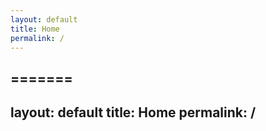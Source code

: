 ```yaml
---
layout: default
title: Home
permalink: /
---
```

=======
---
layout: default
title: Home
permalink: /
---

